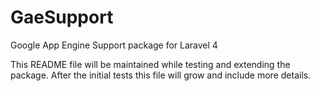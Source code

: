 GaeSupport
==========

Google App Engine Support package for Laravel 4

This README file will be maintained while testing and extending the package.
After the initial tests this file will grow and include more details.
